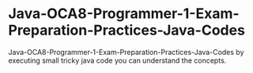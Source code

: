 # Java-OCA8-Programmer-1-Exam-Preparation-Practices-Java-Codes
Java-OCA8-Programmer-1-Exam-Preparation-Practices-Java-Codes
by executing small tricky java code you can understand the concepts.
